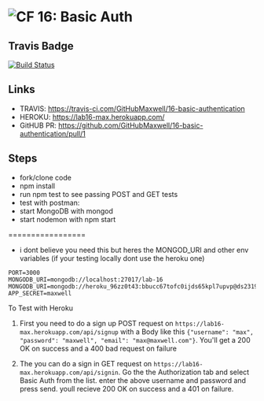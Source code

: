 ![CF](https://camo.githubusercontent.com/70edab54bba80edb7493cad3135e9606781cbb6b/687474703a2f2f692e696d6775722e636f6d2f377635415363382e706e67) 16: Basic Auth
===

## Travis Badge
[![Build Status](https://travis-ci.com/GitHubMaxwell/16-basic-authentication.svg?branch=max-lab16)](https://travis-ci.com/GitHubMaxwell/16-basic-authentication)

## Links

* TRAVIS: https://travis-ci.com/GitHubMaxwell/16-basic-authentication
* HEROKU: https://lab16-max.herokuapp.com/
* GitHUB PR: https://github.com/GitHubMaxwell/16-basic-authentication/pull/1

## Steps
* fork/clone code
* npm install
* run npm test to see passing POST and GET tests
* test with postman:
* start MongoDB with mongod
* start nodemon with npm start

=================
* i dont believe you need this but heres the MONGOD_URI and other env variables (if your testing locally dont use the heroku one)
```
PORT=3000
MONGODB_URI=mongodb://localhost:27017/lab-16
MONGODB_URI=mongodb://heroku_96zz0t43:bbucc67tofc0ijds65kpl7upvp@ds231951.mlab.com:31951/heroku_96zz0t43
APP_SECRET=maxwell
```
To Test with Heroku

1. First you need to do a sign up POST request on `https://lab16-max.herokuapp.com/api/signup` with a Body like this `{"username": "max", "password": "maxwell", "email": "max@maxwell.com"}`. You'll get a 200 OK on success and a 400 bad request on failure

2. The you can do a sign in GET request on `https://lab16-max.herokuapp.com/api/signin`. Go the the Authorization tab and select Basic Auth from the list. enter the above username and password and press send. youll recieve 200 OK on success and a 401 on failure.